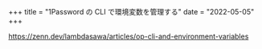 +++
title = "1Password の CLI で環境変数を管理する"
date = "2022-05-05"
+++

<https://zenn.dev/lambdasawa/articles/op-cli-and-environment-variables>
